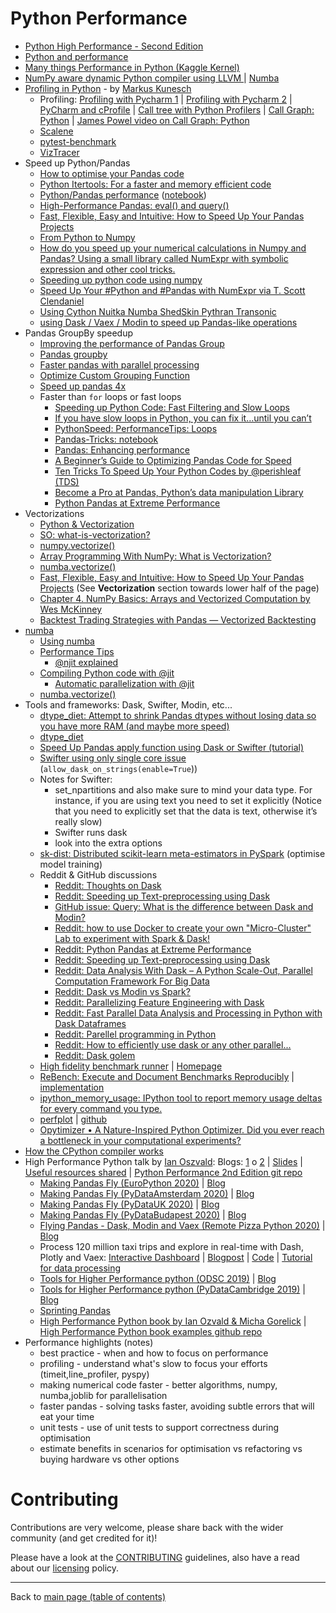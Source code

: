 # Python Performance

- [Python High Performance - Second Edition](https://github.com/PacktPublishing/Python-High-Performance-Second-Edition)
- [Python and performance](https://github.com/ameroueh/performance)
- [Many things Performance in Python (Kaggle Kernel)](https://www.kaggle.com/neomatrix369/many-things-performance-in-python)
- [NumPy aware dynamic Python compiler using LLVM ](https://github.com/ameroueh/numba) | [Numba](http://numba.pydata.org/)
- [Profiling in Python](https://github.com/mkunesch/profiling-talk) - by [Markus Kunesch](https://github.com/mkunesch)
  - Profiling: [Profiling with Pycharm 1](https://stackoverflow.com/questions/32926847/profiling-a-python-program-with-pycharm-or-any-other-ide#32926882) | [Profiling with Pycharm 2](https://softwaretester.info/python-profiling-with-pycharm-community-edition/) | [PyCharm and cProfile](https://intellij-support.jetbrains.com/hc/en-us/community/posts/115000057970-Is-there-a-way-to-force-PyCharm-to-use-cProfile-) | [Call tree with Python Profilers](https://stackoverflow.com/questions/4544784/how-can-you-get-the-call-tree-with-python-profilers) | [Call Graph: Python](https://github.com/ianozsvald/callgraph_james_powell) | [James Powel video on Call Graph: Python](https://twitter.com/dontusethiscode)
  - [Scalene](https://github.com/emeryberger/scalene)
  - [pytest-benchmark](https://pypi.org/project/pytest-benchmark/)
  - [VizTracer](https://github.com/gaogaotiantian/viztracer)
- Speed up Python/Pandas
  - [How to optimise your Pandas code](https://kanoki.org/2019/01/09/how-to-optimize-your-pandas-code/)
  - [Python Itertools: For a faster and memory efficient code](https://kanoki.org/2019/02/08/python-itertools/)
  - [Python/Pandas performance](https://www.youtube.com/results?search_query=%2Bpython+%2Bpandas+%2Bperformance) ([notebook](https://github.com/softhints/python/blob/master/notebooks/pandas/How_to_Optimize_and_Speed_Up_Pandas.ipynb))
  - [High-Performance Pandas: eval() and query()](https://jakevdp.github.io/PythonDataScienceHandbook/03.12-performance-eval-and-query.html)
  - [Fast, Flexible, Easy and Intuitive: How to Speed Up Your Pandas Projects](https://realpython.com/fast-flexible-pandas)
  - [From Python to Numpy](https://www.labri.fr/perso/nrougier/from-python-to-numpy/)
  - [How do you speed up your numerical calculations in Numpy and Pandas? Using a small library called NumExpr with symbolic expression and other cool tricks.](https://www.linkedin.com/posts/ajitjaokar_speed-up-your-numpy-and-pandas-with-numexpr-activity-6680574379069440000-kyQ3)
  - [Speeding up python code using numpy](https://www.kdnuggets.com/2019/06/speeding-up-python-code-numpy.html)
  - [Speed Up Your #Python and #Pandas with NumExpr via T. Scott Clendaniel](https://bit.ly/3f3QdUR)
  - [Using Cython Nuitka Numba ShedSkin Pythran Transonic](https://twitter.com/ianozsvald/status/1226436048428900353)
  - [using Dask / Vaex / Modin to speed up Pandas-like operations](https://twitter.com/ianozsvald/status/1225748724363780096)
- Pandas GroupBy speedup
  - [Improving the performance of Pandas Group](https://stackoverflow.com/questions/47392758/improving-the-performance-of-pandas-groupby)
  - [Pandas groupby](https://realpython.com/pandas-groupby/)
  - [Faster pandas with parallel processing](https://towardsdatascience.com/faster-pandas-with-parallel-processing-cudf-vs-modin-f2318c594084)
  - [Optimize Custom Grouping Function](https://medium.com/dunder-data/pandas-challenge-001-optimize-custom-grouping-function-44a9f2f321f8)
  - [Speed up pandas 4x](https://www.kdnuggets.com/2019/11/speed-up-pandas-4x.html)
  - Faster than `for` loops or fast loops
    - [Speeding up Python Code: Fast Filtering and Slow Loops](https://towardsdatascience.com/speeding-up-python-code-fast-filtering-and-slow-loops-8e11a09a9c2f)
    - [If you have slow loops in Python, you can fix it…until you can’t](https://www.freecodecamp.org/news/if-you-have-slow-loops-in-python-you-can-fix-it-until-you-cant-3a39e03b6f35/)
    - [PythonSpeed: PerformanceTips: Loops](https://wiki.python.org/moin/PythonSpeed/PerformanceTips#Loops)
    - [Pandas-Tricks: notebook](https://github.com/geodra/Pandas-Tricks/)
    - [Pandas: Enhancing performance](https://pandas.pydata.org/pandas-docs/stable/user_guide/enhancingperf.html)
    - [A Beginner’s Guide to Optimizing Pandas Code for Speed](https://engineering.upside.com/a-beginners-guide-to-optimizing-pandas-code-for-speed-c09ef2c6a4d6)
    - [Ten Tricks To Speed Up Your Python Codes by @perishleaf (TDS)](https://twitter.com/TDataScience/status/1231855533495287809)
    - [Become a Pro at Pandas, Python’s data manipulation Library](https://medium.com/analytics-and-data/become-a-pro-at-pandas-pythons-data-manipulation-library-264351b586b1)
    - [Python Pandas at Extreme Performance](https://towardsdatascience.com/python-pandas-at-extreme-performance-912912b1047c)
- Vectorizations
  - [Python & Vectorization](https://towardsdatascience.com/python-vectorization-5b882eeef658?fbclid=IwAR0sS8uNZlf_iiXw3_qwvUXxh-0UlrJ_nNIFlPJ0hBSHFvGtW2y2fFETqsQ)
  - [SO: what-is-vectorization?](https://stackoverflow.com/questions/1422149/what-is-vectorization)
  - [numpy.vectorize()](https://numpy.org/doc/stable/reference/generated/numpy.vectorize.html)
  - [Array Programming With NumPy: What is Vectorization?](https://realpython.com/numpy-array-programming/#what-is-vectorization)
  - [numba.vectorize()](https://numba.pydata.org/numba-doc/dev/user/vectorize.html)
  - [Fast, Flexible, Easy and Intuitive: How to Speed Up Your Pandas Projects](https://realpython.com/fast-flexible-pandas/) (See **Vectorization** section towards lower half of the page)
  - [Chapter 4. NumPy Basics: Arrays and Vectorized Computation by Wes McKinney](https://learning.oreilly.com/library/view/python-for-data/9781449323592/ch04.html)
  - [Backtest Trading Strategies with Pandas — Vectorized Backtesting](https://towardsdatascience.com/backtest-trading-strategies-with-pandas-vectorized-backtesting-26001b0ba3a5?source=social.tw)
- [numba](http://numba.pydata.org/)
  - [Using numba](https://tedboy.github.io/pandas/enhancingperf/enhancingperf2.html)
  - [Performance Tips](http://numba.pydata.org/numba-doc/latest/user/performance-tips.html)
    - [@njit explained](https://github.com/numba/numba/issues/3523)
  - [Compiling Python code with @jit](https://numba.pydata.org/numba-doc/latest/user/jit.html)
    - [Automatic parallelization with @jit](https://numba.pydata.org/numba-doc/latest/user/parallel.html#numba-parallel)
  - [numba.vectorize()](https://numba.pydata.org/numba-doc/dev/user/vectorize.html)
- Tools and frameworks: Dask, Swifter, Modin, etc...
  - [dtype_diet: Attempt to shrink Pandas dtypes without losing data so you have more RAM (and maybe more speed)](https://github.com/ianozsvald/dtype_diet)
  - [dtype_diet](https://github.com/ianozsvald/dtype_diet) 
  - [Speed Up Pandas apply function using Dask or Swifter (tutorial)](https://gdcoder.com/speed-up-pandas-apply-function-using-dask-or-swifter-tutorial/)
  - [Swifter using only single core issue](https://github.com/jmcarpenter2/swifter/issues/45) (`allow_dask_on_strings(enable=True`))
  - Notes for Swifter:
     - set_npartitions and also make sure to mind your data type.  For instance, if you are using text you need to set it explicitly (Notice that you need to explicitly set that the data is text, otherwise it’s really slow)
     - Swifter runs dask
     - look into the extra options
  - [sk-dist: Distributed scikit-learn meta-estimators in PySpark](https://github.com/Ibotta/sk-dist) (optimise model training)
  - Reddit & GitHub discussions
    - [Reddit: Thoughts on Dask](https://www.reddit.com/r/Python/comments/84gk4p/thoughts_on_dask/)
    - [Reddit: Speeding up Text-preprocessing using Dask](https://www.reddit.com/r/Python/comments/b6qqn5/get_faster_pandas_with_modin_even_on_your_laptops/)
    - [GitHub issue: Query: What is the difference between Dask and Modin?](https://github.com/modin-project/modin/issues/515)
    - [Reddit: how to use Docker to create your own "Micro-Cluster" Lab to experiment with Spark & Dask!](https://www.reddit.com/r/learnmachinelearning/comments/ef3rve/ive_written_a_blog_post_on_how_to_use_docker_to/)
    - [Reddit: Python Pandas at Extreme Performance](https://www.reddit.com/r/datascience/comments/co1a4t/python_pandas_at_extreme_performance/)
    - [Reddit: Speeding up Text-preprocessing using Dask](https://www.reddit.com/r/MachineLearning/comments/aujvrf/speeding_up_textpreprocessing_using_dask_d/)
    - [Reddit: Data Analysis With Dask – A Python Scale-Out, Parallel Computation Framework For Big Data](https://www.reddit.com/r/bigdata/comments/cffxd7/data_analysis_with_dask_a_python_scaleout/)
    - [Reddit: Dask vs Modin vs Spark?](https://www.reddit.com/r/datascience/comments/ay3y94/dask_vs_modin_vs_spark/)
    - [Reddit: Parallelizing Feature Engineering with Dask](https://www.reddit.com/r/devel/comments/9ctd50/ml_parallelizing_feature_engineering_with_dask/)
    - [Reddit: Fast Parallel Data Analysis and Processing in Python with Dask Dataframes](https://www.reddit.com/r/Python/comments/9a9jyi/fast_parallel_data_processing_and_analysis_in/)
    - [Reddit: Parellel programming in Python](https://www.reddit.com/r/Python/comments/el9o9v/parallel_programming_in_python_part_1_killing_the/)
    - [Reddit: How to efficiently use dask or any other parallel...](https://www.reddit.com/r/Python/comments/cgq5x4/how_to_efficiently_use_dask_or_any_other_parralal/)
    - [Reddit: Dask golem](https://www.reddit.com/r/GolemProject/comments/ban7uq/dask_golem_data_science_gold/)
  - [High fidelity benchmark runner](https://github.com/softdevteam/krun) | [Homepage](http://soft-dev.org/src/krun/)
  - [ReBench: Execute and Document Benchmarks Reproducibly](https://github.com/smarr/ReBench) | [implementation](https://github.com/smarr/are-we-fast-yet)
  - [ipython_memory_usage: IPython tool to report memory usage deltas for every command you type. ](https://github.com/ianozsvald/ipython_memory_usage)
  - [perfplot](https://awesomeopensource.com/project/nschloe/perfplot?categoryPage=26) | [github](https://github.com/nschloe/perfplot) 
  - [Opytimizer • A Nature-Inspired Python Optimizer. Did you ever reach a bottleneck in your computational experiments? ](https://www.linkedin.com/posts/philipvollet_python-python3-tensorflow-activity-6693021973813055488-5Z29) 
- [How the CPython compiler works](https://news.ycombinator.com/item?id=24565499)
- High Performance Python talk by [Ian Oszvald](https://twitter.com/ianozsvald/): Blogs: [1](https://ianozsvald.com/2019/11/16/higher-performance-python-at-pydatacambridge-2019/) o [2](https://ianozsvald.com/2019/11/22/higher-performance-python-odsc-2019/)  | [Slides](https://speakerdeck.com/ianozsvald/higher-performance-python-odsc-2019) | [Useful resources shared](https://twitter.com/DataChaz/status/1197608275606413312) | [Python Performance 2nd Edition git repo](https://github.com/mynameisfiber/high_performance_python_2e)
  - [Making Pandas Fly (EuroPython 2020)](https://speakerdeck.com/ianozsvald/making-pandas-fly-europython-2020) | [Blog](https://ianozsvald.com/2020/07/24/making-pandas-fly-at-europython-2020/)
  - [Making Pandas Fly (PyDataAmsterdam 2020)](https://speakerdeck.com/ianozsvald/making-pandas-fly-pydataamsterdam-2020) | [Blog](https://ianozsvald.com/2020/06/23/making-pandas-fly-for-pydataamsterdam-2020/)
  - [Making Pandas Fly (PyDataUK 2020)](https://speakerdeck.com/ianozsvald/pydatauk-making-pandas-fly) | [Blog](https://ianozsvald.com/2020/04/27/flying-pandas-and-making-pandas-fly-virtual-talks-this-weekend-on-faster-data-processing-with-pandas-modin-dask-and-vaex/)
  - [Making Pandas Fly (PyDataBudapest 2020)](https://speakerdeck.com/ianozsvald/making-pandas-fly) | [Blog](https://ianozsvald.com/2020/04/27/flying-pandas-and-making-pandas-fly-virtual-talks-this-weekend-on-faster-data-processing-with-pandas-modin-dask-and-vaex/)
  - [Flying Pandas - Dask, Modin and Vaex (Remote Pizza Python 2020)](https://speakerdeck.com/ianozsvald/flying-pandas-modin-dask-and-vaex) | [Blog](https://ianozsvald.com/2020/04/27/flying-pandas-and-making-pandas-fly-virtual-talks-this-weekend-on-faster-data-processing-with-pandas-modin-dask-and-vaex/)
  - Process 120 million taxi trips and explore in real-time with Dash, Plotly and Vaex: [Interactive Dashboard](https://dash.vaex.io/) | [Blogpost](https://lnkd.in/gYWTtRX) | [Code](https://lnkd.in/gFJg2GE) | [Tutorial for data processing](https://lnkd.in/gF_EEeN)
  - [Tools for Higher Performance python (ODSC 2019)](https://speakerdeck.com/ianozsvald/higher-performance-python-odsc-2019) | [Blog](https://ianozsvald.com/2019/11/22/higher-performance-python-odsc-2019/)
  - [Tools for Higher Performance python (PyDataCambridge 2019)](https://speakerdeck.com/ianozsvald/higher-performance-python) | [Blog](https://ianozsvald.com/2019/11/16/higher-performance-python-at-pydatacambridge-2019/)
  - [Sprinting Pandas](https://speakerdeck.com/ianozsvald/sprinting-pandas-at-odsc-2020)
  - [High Performance Python book by Ian Ozvald & Micha Gorelick](https://www.amazon.co.uk/High-Performance-Python-Performant-Programming/dp/1492055026/ref=sr_1_1?dchild=1&keywords=High+Performance+Python&qid=1603742945&sr=8-1) | [High Performance Python book examples github repo](https://github.com/mynameisfiber/high_performance_python_2e)
- Performance highlights (notes)
  - best practice - when and how to focus on performance
  - profiling - understand what's slow to focus your efforts (timeit,line_profiler, pyspy)
  - making numerical code faster - better algorithms, numpy, numba,joblib for parallelisation
  - faster pandas - solving tasks faster, avoiding subtle errors that will eat your time
  - unit tests - use of unit tests to support correctness during optimisation
  - estimate benefits in scenarios for optimisation vs refactoring vs buying hardware vs other options

# Contributing

Contributions are very welcome, please share back with the wider community (and get credited for it)!

Please have a look at the [CONTRIBUTING](CONTRIBUTING.md) guidelines, also have a read about our [licensing](LICENSE.md) policy.

---

Back to [main page (table of contents)](README.md)